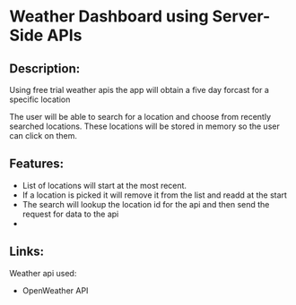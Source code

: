 # Weather Dashboard using Server-Side APIs
## Description:
Using free trial weather apis the app will obtain a five day forcast for a specific location

The user will be able to search for a location and choose from recently searched locations. These locations will be stored in memory so the user can click on them. 

## Features:
* List of locations will start at the most recent.
* If a location is picked it will remove it from the list and readd at the start
* The search will lookup the location id for the api and then send the request for data to the api
* 

## Links:

Weather api used:
* OpenWeather API

